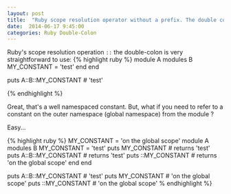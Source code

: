 ```yaml
--- 
layout: post 
title:  "Ruby scope resolution operator without a prefix. The double colon with a prefix" 
date:  2014-06-17 9:45:00 
categories: Ruby Double-Colon 
---
```


Ruby's scope resolution operation `::` the double-colon is very straightforward to use:
{% highlight ruby %}
module A
  modules B 
  	MY_CONSTANT = 'test'
  end
end

puts A::B::MY_CONSTANT # 'test'

{% endhighlight %}

Great, that's a well namespaced constant. But, what if you need to refer to a constant on the outer namespace (global namespace)
from the module ? 

Easy...

{% highlight ruby %}
MY_CONSTANT = 'on the global scope'
module A
  modules B 
  	MY_CONSTANT = 'test'
  	puts MY_CONSTANT 	   # returns 'test'
  	puts A::B::MY_CONSTANT # returns 'test'
  	puts ::MY_CONSTANT	   # returns 'on the global scope'
  end
end

puts A::B::MY_CONSTANT # 'test'
puts MY_CONSTANT 	   # 'on the global scope'
puts ::MY_CONSTANT     # 'on the global scope'
% endhighlight %}